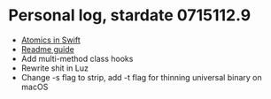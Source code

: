 # Personal log, stardate 0715112.9
- [Atomics in Swift](https://medium.com/macoclock/multi-threading-and-race-conditions-in-swift-13f3c8eb25c4)
- [Readme guide](https://dev.to/scottydocs/how-to-write-a-kickass-readme-5af9)
- Add multi-method class hooks
- Rewrite shit in Luz
- Change -s flag to strip, add -t flag for thinning universal binary on macOS
